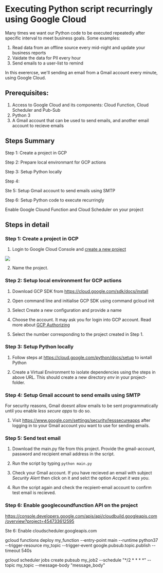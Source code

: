 # Executing Python script recurringly using Google Cloud

Many times we want our Python code to be executed repeatedly after specific interval to meet business goals. Some examples:
1. Read data from an offline source every mid-night and update your business reports
2. Vaidate the data for PII every hour
3. Send emails to a user-list to remind

In this exerercse, we'll sending an email from a Gmail account every minute, using Google Cloud.

## Prerequisites:
1. Access to Google Cloud and its components: Cloud Function, Cloud Scheduler and Pub-Sub
2. Python 3
3. A Gmail account that can be used to send emails, and another email account to recieve emails

## Steps Summary
Step 1: Create a project in GCP

Step 2: Prepare local environmant for GCP actions

Step 3: Setup Python locally

Step 4: 

Ste 5: Setup Gmail account to send emails using SMTP

Step 6: Setup Python code to execute recurringly

Enable Google Clound Function and Cloud Scheduler on your project

## Steps in detail

### Step 1: Create a project in GCP

1. Login to Google Cloud Console and [create a new project](https://console.developers.google.com/projectcreate) 

![](https://user-images.githubusercontent.com/71815964/107159761-067a1700-698a-11eb-99c7-fe1b4d70f22f.png)

2. Name the project. 

### Step 2: Setup local environment for GCP actions

1. Download GCP SDK from https://cloud.google.com/sdk/docs/install

2. Open command line and initialise GCP SDK using command gcloud init

3. Select Create a new configuration and provide a name

4. Choose the account. It may ask you for login into GCP account. Read more about [GCP Authorizing](https://cloud.google.com/sdk/docs/authorizing)

5. Select the number corresponding to the project created in Step 1. 

### Step 3: Setup Python locally

1. Follow steps at https://cloud.google.com/python/docs/setup to isntall Python

2. Create a Virtual Environment to isolate dependencies using the steps in above URL. This should create a new directory *env* in your project-folder. 

### Step 4: Setup Gmail account to send emails using SMTP

For security reasons, Gmail doesnt allow emails to be sent programmatically until you enable *less secure apps* to do so.

1.  Visit https://www.google.com/settings/security/lesssecureapps after logging in to your Gmail account you want to use for sending emails.

### Step 5: Send test email

1. Download the main.py file from this project. Provide the gmail-account, password and recipient email address in the script.

2. Run the script by typing `python main.py`

3. Check your Gmail account. If you have recieved an email with subject *Security Alert* then click on it and selct the option *Accpet it was you*.

4. Run the script again and check the recpient-email account to confirm test email is recieved. 

### Step 6: Enable googlecoundfunction API on the project

https://console.developers.google.com/apis/api/cloudbuild.googleapis.com/overview?project=454733612595

Ste 6: Enable cloudscheduler.googleapis.com 

gcloud functions deploy my_function --entry-point main --runtime python37 --trigger-resource my_topic --trigger-event google.pubsub.topic.publish --timeout 540s

gcloud scheduler jobs create pubsub my_job2 --schedule "*/2 * * * *" --topic my_topic --message-body "message_body"

